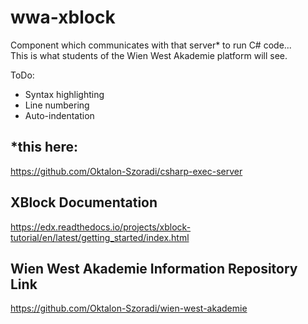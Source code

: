 # wwa-xblock
Component which communicates with that server* to run C# code...  
This is what students of the Wien West Akademie platform will see.

ToDo:
- Syntax highlighting
- Line numbering
- Auto-indentation

## *this here:
https://github.com/Oktalon-Szoradi/csharp-exec-server

## XBlock Documentation
https://edx.readthedocs.io/projects/xblock-tutorial/en/latest/getting_started/index.html

## Wien West Akademie Information Repository Link
https://github.com/Oktalon-Szoradi/wien-west-akademie
